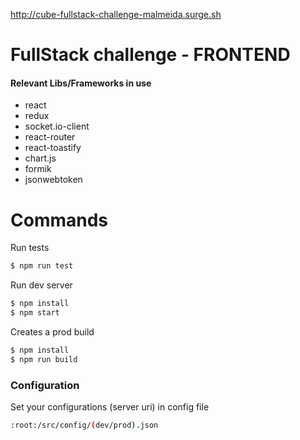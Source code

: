 http://cube-fullstack-challenge-malmeida.surge.sh

# FullStack challenge - FRONTEND

#### Relevant Libs/Frameworks in use

  - react
  - redux
  - socket.io-client
  - react-router
  - react-toastify
  - chart.js
  - formik
  - jsonwebtoken

# Commands

Run tests
```sh
$ npm run test
```

Run dev server
```sh
$ npm install
$ npm start
```

Creates a prod build
```sh
$ npm install
$ npm run build
```

### Configuration
Set your configurations (server uri) in config file

```sh
:root:/src/config/(dev/prod).json
```
